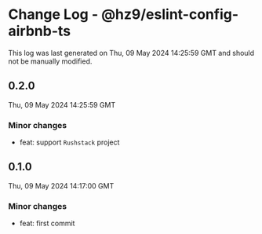 # Change Log - @hz9/eslint-config-airbnb-ts

This log was last generated on Thu, 09 May 2024 14:25:59 GMT and should not be manually modified.

## 0.2.0
Thu, 09 May 2024 14:25:59 GMT

### Minor changes

- feat: support `Rushstack` project

## 0.1.0
Thu, 09 May 2024 14:17:00 GMT

### Minor changes

- feat: first commit


